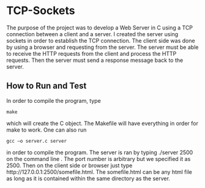 # TCP-Sockets

The purpose of the project was to develop a Web Server in C using a TCP connection between a client and a server. I created the server using sockets in order to establish the TCP connection. The client side was done by using a browser and requesting from the server. The server must be able to receive the HTTP requests from the client and process the HTTP requests. Then the server must send a response message back to the server.

## How to Run and Test

In order to compile the program, type
```
make
```
which will create the C object. The Makefile will have everything in order for make to work. One can also run 
```
gcc –o server.c server 
```
in order to compile the program. The server is ran by typing ./server 2500 on the command line . The port number is arbitrary but we specified it as 2500. Then on the client side or browser just type http://<i></i>127.0.0.1:2500/somefile.html. The somefile.html can be any html file as long as it is contained within the same directory as the server.
